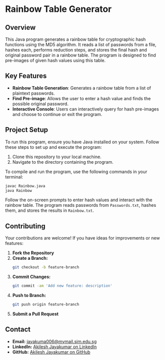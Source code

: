 # Rainbow Table Generator

## Overview

This Java program generates a rainbow table for cryptographic hash functions using the MD5 algorithm. It reads a list of passwords from a file, hashes each, performs reduction steps, and stores the final hash and original password pair in a rainbow table. The program is designed to find pre-images of given hash values using this table.

## Key Features

- **Rainbow Table Generation**: Generates a rainbow table from a list of plaintext passwords.
- **Find Pre-image**: Allows the user to enter a hash value and finds the possible original password.
- **Interactive Console**: Users can interactively query for hash pre-images and choose to continue or exit the program.

## Project Setup

To run this program, ensure you have Java installed on your system. Follow these steps to set up and execute the program:
1. Clone this repository to your local machine.
2. Navigate to the directory containing the program.

To compile and run the program, use the following commands in your terminal:
```bash
javac Rainbow.java
java Rainbow
```

Follow the on-screen prompts to enter hash values and interact with the rainbow table. The program reads passwords from `Passwords.txt`, hashes them, and stores the results in `Rainbow.txt`.

## Contributing

Your contributions are welcome! If you have ideas for improvements or new features:

1. **Fork the Repository**
2. **Create a Branch:**
   ```bash
   git checkout -b feature-branch
   ```
3. **Commit Changes:**
   ```bash
   git commit -am 'Add new feature: description'
   ```
4. **Push to Branch:**
   ```bash
   git push origin feature-branch
   ```
5. **Submit a Pull Request**

## Contact

- **Email:** [jayakuma006@mymail.sim.edu.sg](mailto:jayakuma006@mymail.sim.edu.sg)
- **LinkedIn:** [Akilesh Jayakumar on LinkedIn](https://www.linkedin.com/in/akileshjayakumar/)
- **GitHub:** [Akilesh Jayakumar on GitHub](https://github.com/akileshjayakumar)
